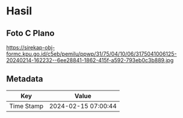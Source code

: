 # Hasil

## Foto C Plano

https://sirekap-obj-formc.kpu.go.id/c5eb/pemilu/ppwp/31/75/04/10/06/3175041006125-20240214-162232--6ee28841-1862-415f-a592-793eb0c3b889.jpg


## Metadata

| Key        | Value               |
| ---------- | ------------------- |
| Time Stamp | 2024-02-15 07:00:44 |



